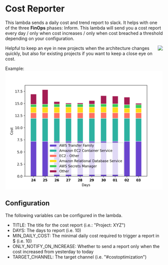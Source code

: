 # Cost Reporter

This lambda sends a daily cost and trend report to slack. It helps with one of the three **FinOps** phases: Inform. This lambda will send you a cost report every day / only when cost increases / only when cost breached a threshold depending on your configuration.

<img style="float: right;" src="[whatever.jpg](https://www.cloudvane.com/wp-content/uploads/2019/12/neos_finOps_1304x744_1-2.jpg)">

Helpful to keep an eye in new projects when the architecture changes quickly, but also for existing projects if you want to keep a close eye on cost.

Example:
![](assets/Figure_1.png)


## Configuration
The following variables can be configured in the lambda.
- TITLE: The title for the cost report (i.e.: "Project: XYZ")
- DAYS: The days to report (i.e. 10)
- MIN_DAILY_COST: The minimal daily cost required to trigger a report in $ (i.e. 10)
- ONLY_NOTIFY_ON_INCREASE: Whether to send a report only when the cost increased from yesterday to today
- TARGET_CHANNEL: The target channel (i.e. "#costoptimization")
